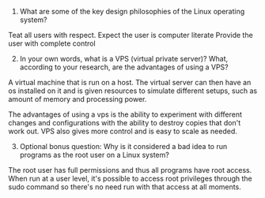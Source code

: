 1. What are some of the key design philosophies of the Linux operating system?

Teat all users with respect.
Expect the user is computer literate
Provide the user with complete control


2. In your own words, what is a VPS (virtual private server)? What, according to your research, are the advantages of using a VPS?

A virtual machine that is run on a host. The virtual server can then have an os installed on it and is given resources to simulate different setups, such as amount of memory and processing power.

The advantages of using a vps is the ability to experiment with different changes and configurations with the ability to destroy copies that don't work out. VPS also gives more control and is easy to scale as needed.

3. Optional bonus question: Why is it considered a bad idea to run programs as the root user on a Linux system?

The root user has full permissions and thus all programs have root access. When run at a user level, it's possible to access root privileges through the sudo command so there's no need run with that access at all moments.